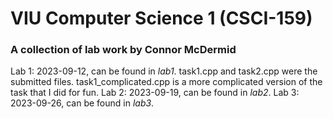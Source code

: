# VIU Computer Science 1 (CSCI-159)
### A collection of lab work by Connor McDermid

Lab 1: 2023-09-12, can be found in *lab1*. task1.cpp and task2.cpp were the submitted files. task1\_complicated.cpp
is a more complicated version of the task that I did for fun.
Lab 2: 2023-09-19, can be found in *lab2*.
Lab 3: 2023-09-26, can be found in *lab3*.
